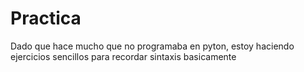# Practica
Dado que hace mucho que no programaba en pyton, estoy haciendo ejercicios sencillos para recordar sintaxis basicamente
